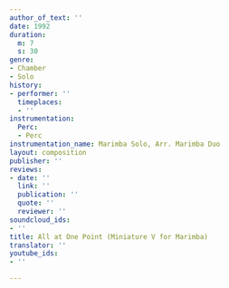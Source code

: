 ```yaml
---
author_of_text: ''
date: 1992
duration:
  m: 7
  s: 30
genre:
- Chamber
- Solo
history:
- performer: ''
  timeplaces:
  - ''
instrumentation:
  Perc:
  - Perc
instrumentation_name: Marimba Solo, Arr. Marimba Duo
layout: composition
publisher: ''
reviews:
- date: ''
  link: ''
  publication: ''
  quote: ''
  reviewer: ''
soundcloud_ids:
- ''
title: All at One Point (Miniature V for Marimba)
translator: ''
youtube_ids:
- ''

---
```

